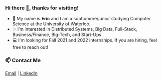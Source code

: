 ### Hi there 👋, thanks for visiting!
- 🤝 My name is **Eric** and I am a sophomore/junior studying Computer Science at the University of Waterloo.
- ✨ I’m interested in Distributed Systems, Big Data, Full-Stack, Business/Finance, Big-Tech, and Start-Ups
- 💻 I'm looking for Fall 2021 and 2022 internships. If you are hiring, feel free to reach out!

### 📫 Contact Me 
[Email](mailto:eric__1234@outlook.com) | [LinkedIn](https://www.linkedin.com/in/ericl816)

<!---
ericl816/ericl816 is a ✨ special ✨ repository because its `README.md` (this file) appears on your GitHub profile.
You can click the Preview link to take a look at your changes.
--->
